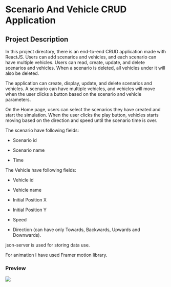 # Scenario And Vehicle CRUD Application
## Project Description
In this project directory, there is an end-to-end CRUD application made with ReactJS. Users can add scenarios and vehicles, and each scenario can have multiple vehicles. Users can read, create, update, and delete scenarios and vehicles. When a scenario is deleted, all vehicles under it will also be deleted.

The application can create, display, update, and delete scenarios and vehicles. A scenario can have multiple vehicles, and vehicles will move when the user clicks a button based on the scenario and vehicle parameters.

On the Home page, users can select the scenarios they have created and start the simulation. When the user clicks the play button, vehicles starts moving based on the direction and speed until the scenario time is over.

The scenario have following fields:

* Scenario id

* Scenario name

* Time

The Vehicle have following fields:

* Vehicle id

* Vehicle name

* Initial Position X

* Initial Position Y

* Speed

* Direction (can have only Towards, Backwards, Upwards and Downwards).

 

json-server is used for storing data use.

For animation I have used Framer motion library.

### Preview
<image src = "![Screenshot 2024-05-16 212810](https://github.com/Ravikumar-07/Vehicle-Simulator/assets/140155480/0b25d951-bd52-4cb0-b9cb-19688fe970aa)
">
